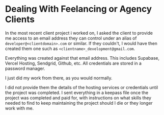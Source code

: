 # Dealing With Feelancing or Agency Clients

In the most recent client project i worked on, I asked the client to provide me access to an email address they can control under an alias of `developer@<clientdomain>.com` or similar. If they couldn't, I would have then created them one such as `<clientname>_development@gmail.com`.

Everything was created against that email address. This includes Supabase, Vercel Hosting, Sendgrid, Github, etc. All credentials are stored in a password manager.

I just did my work from there, as you would normally.

I did not provide them the details of the hosting services or credentials until the project was completed. I sent everything in a keepass file once the project was completed and paid for, with instructions on what skills they needed to find to keep maintaining the project should I die or they longer work with me.
